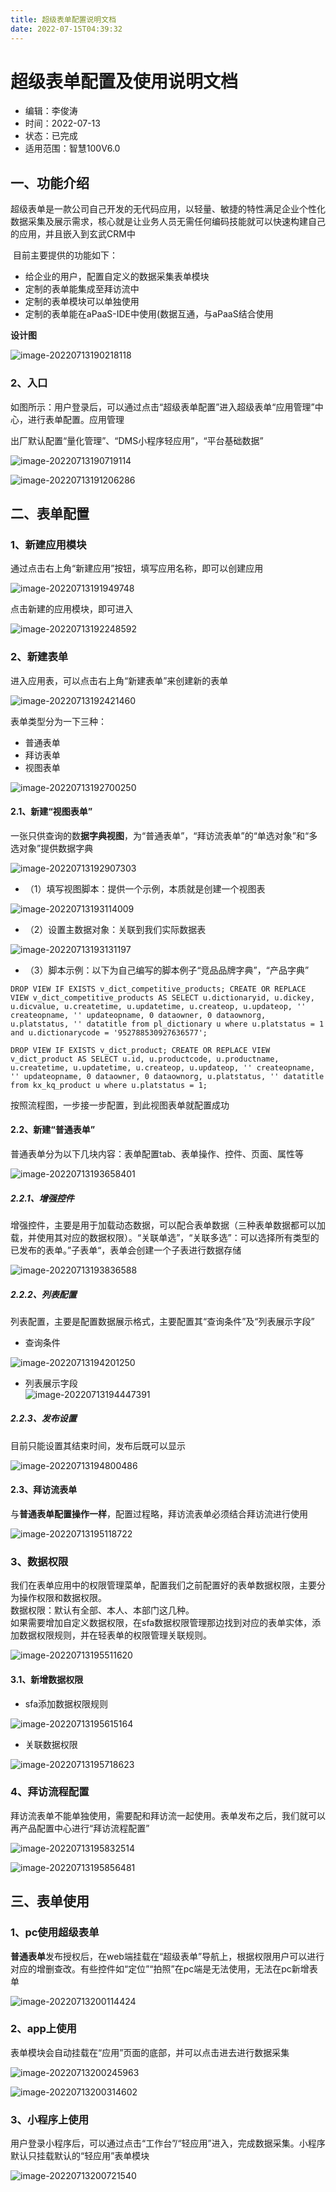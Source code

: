 ```yaml
---
title: 超级表单配置说明文档
date: 2022-07-15T04:39:32
---
```


# 超级表单配置及使用说明文档

* 编辑：李俊涛
* 时间：2022-07-13
* 状态：已完成
* 适用范围：智慧100V6.0

## 一、功能介绍

​ 超级表单是一款公司自己开发的无代码应用，以轻量、敏捷的特性满足企业个性化数据采集及展示需求，核心就是让业务人员无需任何编码技能就可以快速构建自己的应用，并且嵌入到玄武CRM中

​ 目前主要提供的功能如下：

* 给企业的用户，配置自定义的数据采集表单模块
* 定制的表单能集成至拜访流中
* 定制的表单模块可以单独使用
* 定制的表单能在aPaaS-IDE中使用(数据互通，与aPaaS结合使用

**设计图**

![image-20220713190218118](http://apaas.wxchina.com:8881/wp-content/uploads/image-20220713190218118.png)

### 2、入口

如图所示：用户登录后，可以通过点击“超级表单配置”进入超级表单“应用管理”中心，进行表单配置。应用管理

出厂默认配置“量化管理”、“DMS小程序轻应用”，“平台基础数据”

![image-20220713190719114](http://apaas.wxchina.com:8881/wp-content/uploads/%E5%85%A5%E5%8F%A3.png)

![image-20220713191206286](http://apaas.wxchina.com:8881/wp-content/uploads/%E8%B6%85%E7%BA%A7%E8%A1%A8%E5%8D%95%E5%BA%94%E7%94%A8%E7%AE%A1%E7%90%86%E4%B8%AD%E5%BF%83.png)

## 二、表单配置

### 1、新建应用模块

通过点击右上角“新建应用”按钮，填写应用名称，即可以创建应用

![image-20220713191949748](http://apaas.wxchina.com:8881/wp-content/uploads/%E6%96%B0%E5%BB%BA%E5%BA%94%E7%94%A8%E6%A8%A1%E5%9D%97.png)

点击新建的应用模块，即可进入

![image-20220713192248592](http://apaas.wxchina.com:8881/wp-content/uploads/%E8%BF%9B%E5%85%A5%E5%BA%94%E7%94%A8.png)

### 2、新建表单

进入应用表，可以点击右上角“新建表单”来创建新的表单

![image-20220713192421460](http://apaas.wxchina.com:8881/wp-content/uploads/%E6%96%B0%E5%8A%A0%E8%A1%A8%E5%8D%95.png)

表单类型分为一下三种：

* 普通表单
* 拜访表单
* 视图表单

![image-20220713192700250](http://apaas.wxchina.com:8881/wp-content/uploads/%E8%A1%A8%E5%8D%95%E7%B1%BB%E5%9E%8B.png)

#### 2.1、新建“视图表单”

一张只供查询的数**据字典视图**，为“普通表单”，“拜访流表单”的“单选对象”和“多选对象”提供数据字典

![image-20220713192907303](http://apaas.wxchina.com:8881/wp-content/uploads/%E8%A7%86%E5%9B%BE%E8%A1%A8%E5%8D%95%E5%88%9B%E5%BB%BA%E6%B5%81%E7%A8%8B.png)

* （1）填写视图脚本：提供一个示例，本质就是创建一个视图表

![image-20220713193114009](http://apaas.wxchina.com:8881/wp-content/uploads/%E5%A1%AB%E5%86%99%E8%A7%86%E5%9B%BE%E8%84%9A%E6%9C%AC.png)

* （2）设置主数据对象：关联到我们实际数据表

![image-20220713193131197](http://apaas.wxchina.com:8881/wp-content/uploads/%E8%AE%BE%E7%BD%AE%E4%B8%BB%E6%95%B0%E6%8D%AE%E5%AF%B9%E8%B1%A1.png)

* （3）脚本示例：以下为自己编写的脚本例子“竞品品牌字典”，“产品字典”

```
DROP VIEW IF EXISTS v_dict_competitive_products; CREATE OR REPLACE VIEW v_dict_competitive_products AS SELECT u.dictionaryid, u.dickey, u.dicvalue, u.createtime, u.updatetime, u.createop, u.updateop, '' createopname, '' updateopname, 0 dataowner, 0 dataownorg, u.platstatus, '' datatitle from pl_dictionary u where u.platstatus = 1 and u.dictionarycode = '952788530927636577';

DROP VIEW IF EXISTS v_dict_product; CREATE OR REPLACE VIEW v_dict_product AS SELECT u.id, u.productcode, u.productname, u.createtime, u.updatetime, u.createop, u.updateop, '' createopname, '' updateopname, 0 dataowner, 0 dataownorg, u.platstatus, '' datatitle from kx_kq_product u where u.platstatus = 1;
```

按照流程图，一步接一步配置，到此视图表单就配置成功

#### 2.2、新建“普通表单”

普通表单分为以下几块内容：表单配置tab、表单操作、控件、页面、属性等

![image-20220713193658401](http://apaas.wxchina.com:8881/wp-content/uploads/%E6%96%B0%E5%BB%BA%E8%A1%A8%E5%8D%95.png)

##### 2.2.1、增强控件

增强控件，主要是用于加载动态数据，可以配合表单数据（三种表单数据都可以加载，并使用其对应的数据权限）。“关联单选”，“关联多选”：可以选择所有类型的已发布的表单。”子表单“，表单会创建一个子表进行数据存储

![image-20220713193836588](http://apaas.wxchina.com:8881/wp-content/uploads/%E5%A2%9E%E5%BC%BA%E6%8E%A7%E4%BB%B6.png)

##### 2.2.2、列表配置

列表配置，主要是配置数据展示格式，主要配置其“查询条件”及“列表展示字段”

* 查询条件

![image-20220713194201250](http://apaas.wxchina.com:8881/wp-content/uploads/%E6%90%9C%E7%B4%A2%E8%AE%BE%E7%BD%AE.png)

* 列表展示字段  
![image-20220713194447391](http://apaas.wxchina.com:8881/wp-content/uploads/%E5%88%97%E8%A1%A8%E5%AD%97%E6%AE%B5%E6%98%BE%E7%A4%BA.png)

##### 2.2.3、发布设置

目前只能设置其结束时间，发布后既可以显示

![image-20220713194800486](http://apaas.wxchina.com:8881/wp-content/uploads/%E5%8F%91%E5%B8%83%E8%AE%BE%E7%BD%AE.png)

#### 2.3、拜访流表单

与**普通表单配置操作一样**，配置过程略，拜访流表单必须结合拜访流进行使用

![image-20220713195118722](http://apaas.wxchina.com:8881/wp-content/uploads/%E6%9C%80%E7%BB%88%E7%BB%93%E6%9E%9C.png)

### 3、数据权限

​ 我们在表单应用中的权限管理菜单，配置我们之前配置好的表单数据权限，主要分为操作权限和数据权限。  
​ 数据权限：默认有全部、本人、本部门这几种。  
​ 如果需要增加自定义数据权限，在sfa数据权限管理那边找到对应的表单实体，添加数据权限规则，并在轻表单的权限管理关联规则。

![image-20220713195511620](http://apaas.wxchina.com:8881/wp-content/uploads/%E6%9D%83%E9%99%90%E9%85%8D%E7%BD%AE.png)

#### 3.1、新增数据权限

* sfa添加数据权限规则

![image-20220713195615164](http://apaas.wxchina.com:8881/wp-content/uploads/%E6%96%B0%E5%A2%9E%E6%95%B0%E6%8D%AE%E6%9D%83%E9%99%90.png)

* 关联数据权限

![image-20220713195718623](http://apaas.wxchina.com:8881/wp-content/uploads/%E5%85%B3%E8%81%94%E6%95%B0%E6%8D%AE%E6%9D%83%E9%99%90.png)

### 4、拜访流程配置

​ 拜访流表单不能单独使用，需要配和拜访流一起使用。表单发布之后，我们就可以再产品配置中心进行“拜访流程配置”

![image-20220713195832514](http://apaas.wxchina.com:8881/wp-content/uploads/%E6%8B%9C%E8%AE%BF%E6%B5%81%E9%85%8D%E7%BD%AE1.png)

![image-20220713195856481](http://apaas.wxchina.com:8881/wp-content/uploads/%E6%8B%9C%E8%AE%BF%E6%B5%81%E9%85%8D%E7%BD%AE2.png)

## 三、表单使用

### 1、pc使用超级表单

**普通表单**发布授权后，在web端挂载在“超级表单”导航上，根据权限用户可以进行对应的增删查改。有些控件如“定位”“拍照”在pc端是无法使用，无法在pc新增表单

![image-20220713200114424](http://apaas.wxchina.com:8881/wp-content/uploads/pc%E6%99%AE%E9%80%9A%E8%A1%A8%E5%8D%95%E4%BD%BF%E7%94%A8.png)

### 2、app上使用

表单模块会自动挂载在“应用”页面的底部，并可以点击进去进行数据采集

![image-20220713200245963](http://apaas.wxchina.com:8881/wp-content/uploads/app%E4%BD%BF%E7%94%A8%E8%A1%A8%E5%8D%951.png)

![image-20220713200314602](http://apaas.wxchina.com:8881/wp-content/uploads/app%E4%BD%BF%E7%94%A8%E8%A1%A8%E5%8D%952.png)

### 3、小程序上使用

用户登录小程序后，可以通过点击“工作台”/“轻应用”进入，完成数据采集。小程序默认只挂载默认的“轻应用”表单模块

![image-20220713200721540](http://apaas.wxchina.com:8881/wp-content/uploads/%E5%B0%8F%E7%A8%8B%E5%BA%8F%E4%BD%BF%E7%94%A8.png)